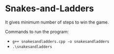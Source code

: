 # Snakes-and-Ladders

It gives minimum number of steps to win the game.

Commands to run the program:
-  `g++ snakesandladders.cpp -o snakesandladders`
- `.\snakesandladders`

